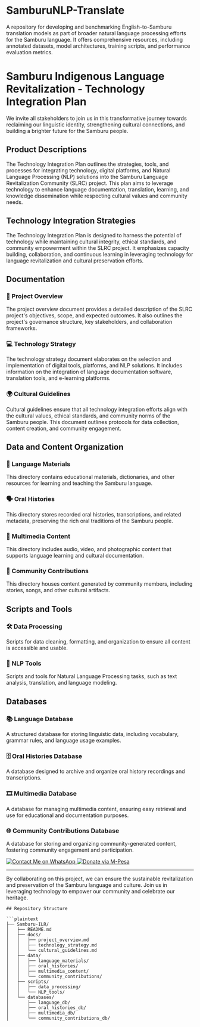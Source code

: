 # SamburuNLP-Translate
A repository for developing and benchmarking English-to-Samburu translation models as part of broader natural language processing efforts for the Samburu language.   It offers comprehensive resources, including annotated datasets, model architectures, training scripts, and performance evaluation metrics.
# Samburu Indigenous Language Revitalization - Technology Integration Plan

We invite all stakeholders to join us in this transformative journey towards reclaiming our linguistic identity, strengthening cultural connections, and building a brighter future for the Samburu people.

## Product Descriptions

The Technology Integration Plan outlines the strategies, tools, and processes for integrating technology, digital platforms, and Natural Language Processing (NLP) solutions into the Samburu Language Revitalization Community (SLRC) project. This plan aims to leverage technology to enhance language documentation, translation, learning, and knowledge dissemination while respecting cultural values and community needs.

## Technology Integration Strategies

The Technology Integration Plan is designed to harness the potential of technology while maintaining cultural integrity, ethical standards, and community empowerment within the SLRC project. It emphasizes capacity building, collaboration, and continuous learning in leveraging technology for language revitalization and cultural preservation efforts.

## Documentation

### 📜 Project Overview

The project overview document provides a detailed description of the SLRC project's objectives, scope, and expected outcomes. It also outlines the project's governance structure, key stakeholders, and collaboration frameworks.

### 💻 Technology Strategy

The technology strategy document elaborates on the selection and implementation of digital tools, platforms, and NLP solutions. It includes information on the integration of language documentation software, translation tools, and e-learning platforms.

### 🌍 Cultural Guidelines

Cultural guidelines ensure that all technology integration efforts align with the cultural values, ethical standards, and community norms of the Samburu people. This document outlines protocols for data collection, content creation, and community engagement.

## Data and Content Organization

### 📝 Language Materials

This directory contains educational materials, dictionaries, and other resources for learning and teaching the Samburu language.

### 🗣️ Oral Histories

This directory stores recorded oral histories, transcriptions, and related metadata, preserving the rich oral traditions of the Samburu people.

### 🎥 Multimedia Content

This directory includes audio, video, and photographic content that supports language learning and cultural documentation.

### 🌟 Community Contributions

This directory houses content generated by community members, including stories, songs, and other cultural artifacts.

## Scripts and Tools

### 🛠️ Data Processing

Scripts for data cleaning, formatting, and organization to ensure all content is accessible and usable.

### 🤖 NLP Tools

Scripts and tools for Natural Language Processing tasks, such as text analysis, translation, and language modeling.

## Databases

### 📚 Language Database

A structured database for storing linguistic data, including vocabulary, grammar rules, and language usage examples.

### 🗄️ Oral Histories Database

A database designed to archive and organize oral history recordings and transcriptions.

### 🎞️ Multimedia Database

A database for managing multimedia content, ensuring easy retrieval and use for educational and documentation purposes.

### 🌐 Community Contributions Database

A database for storing and organizing community-generated content, fostering community engagement and participation.

<!-- Contact Me on WhatsApp Button -->
<a href="https://wa.me/0723346355" target="_blank">
  <img src="https://img.shields.io/badge/WhatsApp-Contact%20Me-25D366?logo=whatsapp&style=flat-square" alt="Contact Me on WhatsApp">
</a>

<!-- Donate via M-Pesa Button -->
<a href="mpesa://pay?number=0723346355&amount=AMOUNT&message=Donation" target="_blank">
  <img src="https://img.shields.io/badge/Donate%20via%20M--Pesa-Support%20Us-079A4A?logo=mpesa&style=flat-square" alt="Donate via M-Pesa">
</a>

---

By collaborating on this project, we can ensure the sustainable revitalization and preservation of the Samburu language and culture. Join us in leveraging technology to empower our community and celebrate our heritage.


```
## Repository Structure

```plaintext
├── Samburu-ILR/
│   ├── README.md
│   ├── docs/
│   │   ├── project_overview.md
│   │   ├── technology_strategy.md
│   │   └── cultural_guidelines.md
│   ├── data/
│   │   ├── language_materials/
│   │   ├── oral_histories/
│   │   ├── multimedia_content/
│   │   └── community_contributions/
│   ├── scripts/
│   │   ├── data_processing/
│   │   └── NLP_tools/
│   └── databases/
│       ├── language_db/
│       ├── oral_histories_db/
│       ├── multimedia_db/
│       └── community_contributions_db/
